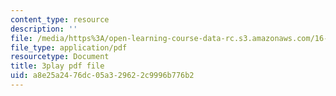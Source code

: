 ```yaml
---
content_type: resource
description: ''
file: /media/https%3A/open-learning-course-data-rc.s3.amazonaws.com/16-687-private-pilot-ground-school-january-iap-2019/a8e25a2476dc05a329622c9996b776b2_-dOX_4lI6HY.pdf
file_type: application/pdf
resourcetype: Document
title: 3play pdf file
uid: a8e25a24-76dc-05a3-2962-2c9996b776b2
---
```

